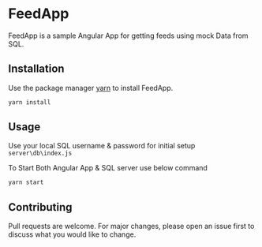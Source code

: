 # FeedApp

FeedApp is a sample Angular App for getting feeds using mock Data from SQL.

## Installation

Use the package manager [yarn](https://classic.yarnpkg.com/en/docs/install/#windows-stable) to install FeedApp.

```bash
yarn install
```

## Usage

Use your local SQL username & password for initial setup
`server\db\index.js`

To Start Both Angular App & SQL server use below command

```bash
yarn start
```

## Contributing
Pull requests are welcome. For major changes, please open an issue first to discuss what you would like to change.
